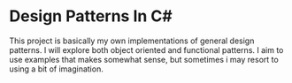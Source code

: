 # Design Patterns In C#

This project is basically my own implementations of general design patterns.
I will explore both object oriented and functional patterns.
I aim to use examples that makes somewhat sense, but sometimes i may resort to using a bit of imagination.
